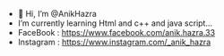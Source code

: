 - 👋 Hi, I’m @AnikHazra
- I’m currently learning Html and c++ and java script...
- FaceBook  : https://www.facebook.com/anik.hazra.33
- Instagram : https://www.instagram.com/_anik_hazra
